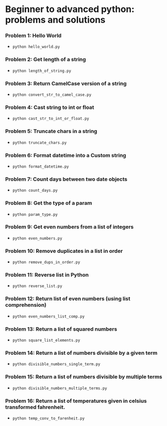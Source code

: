 # Beginner to advanced python: problems and solutions

### Problem 1: Hello World
- `python hello_world.py`

### Problem 2: Get length of a string
- `python length_of_string.py`

### Problem 3: Return CamelCase version of a string
- `python convert_str_to_camel_case.py`

### Problem 4: Cast string to int or float
- `python cast_str_to_int_or_float.py`

### Problem 5: Truncate chars in a string
- `python truncate_chars.py`

### Problem 6: Format datetime into a Custom string
- `python format_datetime.py`

### Problem 7: Count days between two date objects
- `python count_days.py`

### Problem 8: Get the type of a param
- `python param_type.py`

### Problem 9: Get even numbers from a list of integers
- `python even_numbers.py`

### Problem 10: Remove duplicates in a list in order
- `python remove_dups_in_order.py`

### Problem 11: Reverse list in Python
- `python reverse_list.py`

### Problem 12: Return list of even numbers (using list comprehension)
- `python even_numbers_list_comp.py`

### Problem 13: Return a list of squared numbers
- `python square_list_elements.py`

### Problem 14: Return a list of numbers divisible by a given term
- `python divisible_numbers_single_term.py`

### Problem 15: Return a list of numbers divisible by multiple terms
- `python divisible_numbers_multiple_terms.py`

### Problem 16: Return a list of temperatures given in celsius transformed fahrenheit.
- `python temp_conv_to_farenheit.py`
